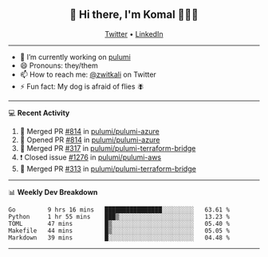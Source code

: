 <h2 align="center"> 👋 Hi there, I'm Komal 🧑🏾‍💻 </h2>
<p align="center">
    <a href="https://twitter.com/zwitkali">Twitter</a> •
    <a href="https://www.linkedin.com/in/komal-ali/">LinkedIn</a>
</p>

--------

- 🔭 I’m currently working on [pulumi](https://github.com/pulumi/pulumi)
- 😄 Pronouns: they/them
- 📫 How to reach me: [@zwitkali](https://twitter.com/zwitkali) on Twitter
- ⚡ Fun fact: My dog is afraid of flies 🪰

--------
💻 **Recent Activity**

<!--START_SECTION:activity-->
1. 🎉 Merged PR [#814](https://github.com/pulumi/pulumi-azure/pull/814) in [pulumi/pulumi-azure](https://github.com/pulumi/pulumi-azure)
2. 💪 Opened PR [#814](https://github.com/pulumi/pulumi-azure/pull/814) in [pulumi/pulumi-azure](https://github.com/pulumi/pulumi-azure)
3. 🎉 Merged PR [#317](https://github.com/pulumi/pulumi-terraform-bridge/pull/317) in [pulumi/pulumi-terraform-bridge](https://github.com/pulumi/pulumi-terraform-bridge)
4. ❗️ Closed issue [#1276](https://github.com/pulumi/pulumi-aws/issues/1276) in [pulumi/pulumi-aws](https://github.com/pulumi/pulumi-aws)
5. 🎉 Merged PR [#313](https://github.com/pulumi/pulumi-terraform-bridge/pull/313) in [pulumi/pulumi-terraform-bridge](https://github.com/pulumi/pulumi-terraform-bridge)
<!--END_SECTION:activity-->

--------

📊 **Weekly Dev Breakdown**
<!--START_SECTION:waka-->
```text
Go         9 hrs 16 mins   ████████████████░░░░░░░░░   63.61 % 
Python     1 hr 55 mins    ███▒░░░░░░░░░░░░░░░░░░░░░   13.23 % 
TOML       47 mins         █▒░░░░░░░░░░░░░░░░░░░░░░░   05.40 % 
Makefile   44 mins         █▒░░░░░░░░░░░░░░░░░░░░░░░   05.05 % 
Markdown   39 mins         █░░░░░░░░░░░░░░░░░░░░░░░░   04.48 % 
```
<!--END_SECTION:waka-->

--------